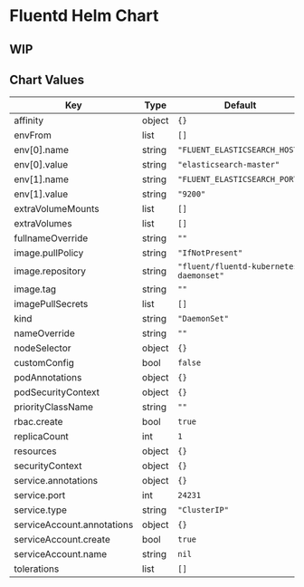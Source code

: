 # Fluentd Helm Chart

## WIP

## Chart Values

| Key | Type | Default | Description |
|-----|------|---------|-------------|
| affinity | object | `{}` |  |
| envFrom | list | `[]` |  |
| env[0].name | string | `"FLUENT_ELASTICSEARCH_HOST"` |  |
| env[0].value | string | `"elasticsearch-master"` |  |
| env[1].name | string | `"FLUENT_ELASTICSEARCH_PORT"` |  |
| env[1].value | string | `"9200"` |  |
| extraVolumeMounts | list | `[]` |  |
| extraVolumes | list | `[]` |  |
| fullnameOverride | string | `""` |  |
| image.pullPolicy | string | `"IfNotPresent"` |  |
| image.repository | string | `"fluent/fluentd-kubernetes-daemonset"` |  |
| image.tag | string | `""` |  |
| imagePullSecrets | list | `[]` |  |
| kind | string | `"DaemonSet"` |  |
| nameOverride | string | `""` |  |
| nodeSelector | object | `{}` |  |
| customConfig | bool | `false` |  |
| podAnnotations | object | `{}` |  |
| podSecurityContext | object | `{}` |  |
| priorityClassName | string | `""` |  |
| rbac.create | bool | `true` |  |
| replicaCount | int | `1` |  |
| resources | object | `{}` |  |
| securityContext | object | `{}` |  |
| service.annotations | object | `{}` |  |
| service.port | int | `24231` |  |
| service.type | string | `"ClusterIP"` |  |
| serviceAccount.annotations | object | `{}` |  |
| serviceAccount.create | bool | `true` |  |
| serviceAccount.name | string | `nil` |  |
| tolerations | list | `[]` |  |
